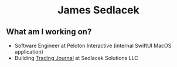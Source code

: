 <div align="center">
<h1>James Sedlacek</h1>
</div>

<div align="left">

## What am I working on?
  
- Software Engineer at Peloton Interactive (internal SwiftUI MacOS application)
- Building [Trading Journal](https://www.sedlacek-solutions.com/portfolio/trading-journal) at Sedlacek Solutions LLC
